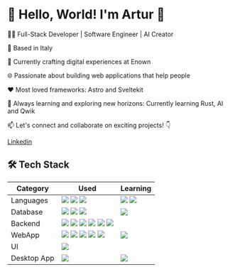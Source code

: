 # 👋 Hello, World! I'm Artur 🚀

👨‍💻 Full-Stack Developer | Software Engineer | AI Creator

📍 Based in Italy

💼 Currently crafting digital experiences at Enown

🌐 Passionate about building web applications that help people

❤️ Most loved frameworks: Astro and Sveltekit

🌱 Always learning and exploring new horizons: Currently learning Rust, AI and Qwik

📫 Let's connect and collaborate on exciting projects! 👇

[Linkedin](https://www.linkedin.com/in/artur-marton-mihut-1414731b0)

###

## 🛠️ Tech Stack

| Category    | Used                      | Learning                  |
| ----------- | ------------------------- | ------------------------- |
| Languages   | ![](https://img.shields.io/badge/nodejs-339933?logo=node.js&logoColor=fff&style=flat) ![](https://img.shields.io/badge/typescript-3178C6?logo=typescript&logoColor=fff&style=flat) ![](https://img.shields.io/badge/python-3776AB?logo=python&logoColor=fff&style=flat) | ![](https://img.shields.io/badge/rust-d73824?logo=rust&logoColor=fff&style=flat) ![](https://img.shields.io/badge/mojo-dd6225?logo=fireship&logoColor=fff&style=flat) |
| Database    | ![](https://img.shields.io/badge/mysql-4479A1?logo=mysql&logoColor=fff&style=flat)  ![](https://img.shields.io/badge/postgres-4169E1?logo=postgresql&logoColor=fff&style=flat)   ![](https://img.shields.io/badge/redis-DC382D?logo=redis&logoColor=fff&style=flat) | ![](https://img.shields.io/badge/mongodb-47A248?logo=mongodb&logoColor=fff&style=flat) |
| Backend     | ![](https://img.shields.io/badge/express-000000?logo=express&logoColor=fff&style=flat)   ![](https://img.shields.io/badge/Graphql-E10098?logo=graphql&logoColor=fff&style=flat)    ![](https://img.shields.io/badge/trpc-2596BE?logo=trpc&logoColor=fff&style=flat)   ![](https://img.shields.io/badge/knex-dd6225?style=flat)   ![](https://img.shields.io/badge/kysely-0057b7?style=flat)   ![](https://img.shields.io/badge/mikroorm-0c493e?style=flat) | |
| WebApp      | ![](https://img.shields.io/badge/react-61DAFB?logo=react&logoColor=fff&style=flat)   ![](https://img.shields.io/badge/nextjs-000000?logo=next.js&logoColor=fff&style=flat)    ![](https://img.shields.io/badge/sveltekit-FF3E00?logo=svelte&logoColor=fff&style=flat)    ![](https://img.shields.io/badge/astro-FF5D01?logo=astro&logoColor=fff&style=flat)   ![](https://img.shields.io/badge/flask-000000?logo=flask&logoColor=fff&style=flat) | ![](https://img.shields.io/badge/qwik-AC7EF4?logo=qwik&logoColor=fff&style=flat) |
| UI          | ![](https://img.shields.io/badge/tailwindcss-06B6D4?logo=tailwindcss&logoColor=fff&style=flat) | |
| Desktop App | ![](https://img.shields.io/badge/electron-47848F?logo=electron&logoColor=fff&style=flat) | ![](https://img.shields.io/badge/tauri-FFC131?logo=tauri&logoColor=fff&style=flat) |

